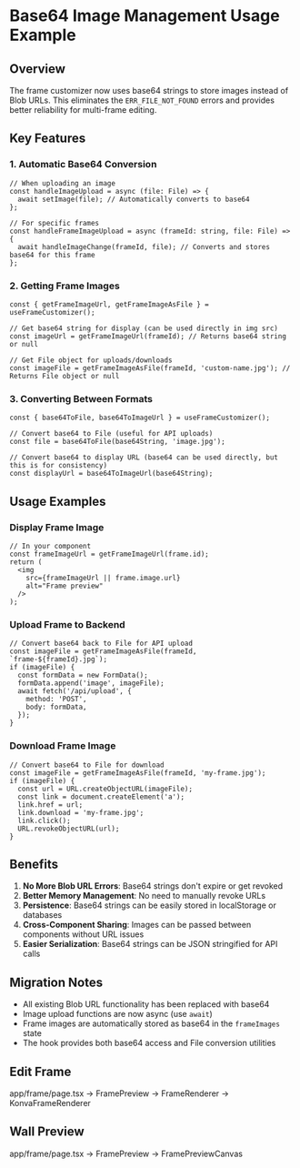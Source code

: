 # Base64 Image Management Usage Example

## Overview
The frame customizer now uses base64 strings to store images instead of Blob URLs. This eliminates the `ERR_FILE_NOT_FOUND` errors and provides better reliability for multi-frame editing.

## Key Features

### 1. Automatic Base64 Conversion
```tsx
// When uploading an image
const handleImageUpload = async (file: File) => {
  await setImage(file); // Automatically converts to base64
};

// For specific frames
const handleFrameImageUpload = async (frameId: string, file: File) => {
  await handleImageChange(frameId, file); // Converts and stores base64 for this frame
};
```

### 2. Getting Frame Images
```tsx
const { getFrameImageUrl, getFrameImageAsFile } = useFrameCustomizer();

// Get base64 string for display (can be used directly in img src)
const imageUrl = getFrameImageUrl(frameId); // Returns base64 string or null

// Get File object for uploads/downloads
const imageFile = getFrameImageAsFile(frameId, 'custom-name.jpg'); // Returns File object or null
```

### 3. Converting Between Formats
```tsx
const { base64ToFile, base64ToImageUrl } = useFrameCustomizer();

// Convert base64 to File (useful for API uploads)
const file = base64ToFile(base64String, 'image.jpg');

// Convert base64 to display URL (base64 can be used directly, but this is for consistency)
const displayUrl = base64ToImageUrl(base64String);
```

## Usage Examples

### Display Frame Image
```tsx
// In your component
const frameImageUrl = getFrameImageUrl(frame.id);
return (
  <img 
    src={frameImageUrl || frame.image.url} 
    alt="Frame preview" 
  />
);
```

### Upload Frame to Backend
```tsx
// Convert base64 back to File for API upload
const imageFile = getFrameImageAsFile(frameId, `frame-${frameId}.jpg`);
if (imageFile) {
  const formData = new FormData();
  formData.append('image', imageFile);
  await fetch('/api/upload', {
    method: 'POST',
    body: formData,
  });
}
```

### Download Frame Image
```tsx
// Convert base64 to File for download
const imageFile = getFrameImageAsFile(frameId, 'my-frame.jpg');
if (imageFile) {
  const url = URL.createObjectURL(imageFile);
  const link = document.createElement('a');
  link.href = url;
  link.download = 'my-frame.jpg';
  link.click();
  URL.revokeObjectURL(url);
}
```

## Benefits

1. **No More Blob URL Errors**: Base64 strings don't expire or get revoked
2. **Better Memory Management**: No need to manually revoke URLs
3. **Persistence**: Base64 strings can be easily stored in localStorage or databases
4. **Cross-Component Sharing**: Images can be passed between components without URL issues
5. **Easier Serialization**: Base64 strings can be JSON stringified for API calls

## Migration Notes

- All existing Blob URL functionality has been replaced with base64
- Image upload functions are now async (use `await`)
- Frame images are automatically stored as base64 in the `frameImages` state
- The hook provides both base64 access and File conversion utilities

## Edit Frame 
 app/frame/page.tsx -> FramePreview -> FrameRenderer -> KonvaFrameRenderer

## Wall Preview 
 app/frame/page.tsx -> FramePreview -> FramePreviewCanvas 

